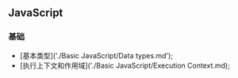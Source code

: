 ## JavaScript

### 基础

- [基本类型]('./Basic JavaScript/Data types.md');
- [执行上下文和作用域]('./Basic JavaScript/Execution Context.md);
